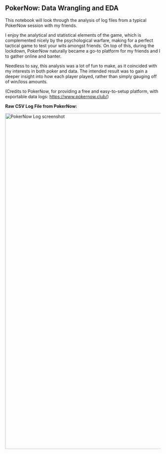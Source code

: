 ## PokerNow: Data Wrangling and EDA

This notebook will look through the analysis of log files from a typical PokerNow session with my friends.


I enjoy the analytical and statistical elements of the game, which is complemented nicely by the psychological warfare, making for a perfect tactical game to test your wits amongst friends. On top of this, during the lockdown, PokerNow naturally became a go-to platform for my friends and I to gather online and banter.

Needless to say, this analysis was a lot of fun to make, as it coincided with my interests in both poker and data. 
The intended result was to gain a deeper insight into how each player played, rather than simply gauging off of win/loss amounts.

(Credits to PokerNow, for providing a free and easy-to-setup platform, with exportable data logs: https://www.pokernow.club/)

**Raw CSV Log File from PokerNow:**

<img width="1082" alt="PokerNow Log screenshot" src="https://user-images.githubusercontent.com/19891445/149618817-31805708-d09c-4814-a145-11df99d79200.png">

